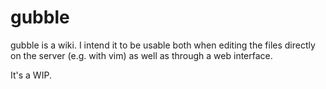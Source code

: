 # gubble

gubble is a wiki. I intend it to be usable both when editing the files
directly on the server (e.g. with vim) as well as through a web interface.

It's a WIP.
